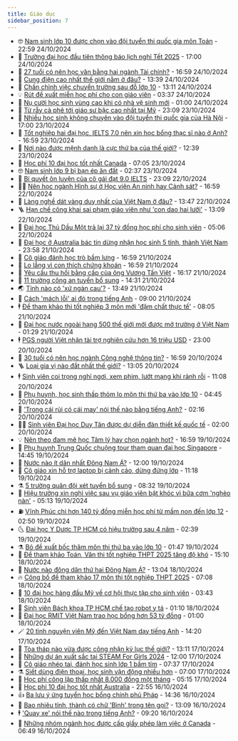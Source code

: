```yaml
---
title: Giáo dục
sidebar_position: 7
---
```


<!-- vnexpress-giao-duc:START -->
- 🤓 [Nam sinh lớp 10 được chọn vào đội tuyển thi quốc gia môn Toán](https://vnexpress.net/nam-sinh-lop-10-duoc-chon-vao-doi-tuyen-thi-quoc-gia-mon-toan-4807498.html) - 22:59 24/10/2024
- 🦆 [Trường đại học đầu tiên thông báo lịch nghỉ Tết 2025](https://vnexpress.net/truong-dai-hoc-dau-tien-thong-bao-lich-nghi-tet-2025-4808111.html) - 17:00 24/10/2024
- 🦩 [27 tuổi có nên học văn bằng hai ngành Tài chính?](https://vnexpress.net/27-tuoi-co-nen-hoc-van-bang-hai-nganh-tai-chinh-4807138.html) - 16:59 24/10/2024
- 🌮 [Cung điện cao nhất thế giới nằm ở đâu?](https://vnexpress.net/cung-dien-cao-nhat-the-gioi-nam-o-dau-4808106.html) - 13:39 24/10/2024
- 🔭 [Chấn chỉnh việc chuyển trường sau đỗ lớp 10](https://vnexpress.net/chan-chinh-viec-chuyen-truong-sau-do-lop-10-4807888.html) - 13:11 24/10/2024
- 💡 [Rút đề xuất miễn học phí cho con giáo viên](https://vnexpress.net/rut-de-xuat-mien-hoc-phi-cho-con-giao-vien-4807870.html) - 03:37 24/10/2024
- 🥰 [Nụ cười học sinh vùng cao khi có nhà vệ sinh mới](https://vnexpress.net/nu-cuoi-hoc-sinh-vung-cao-khi-co-nha-ve-sinh-moi-4804383.html) - 01:00 24/10/2024
- 🐲 [Từ rẫy cà phê tới giáo sư bậc cao nhất tại Mỹ](https://vnexpress.net/tu-ray-ca-phe-toi-giao-su-bac-cao-nhat-tai-my-4798581.html) - 23:09 23/10/2024
- 🦒 [Nhiều học sinh không chuyên vào đội tuyển thi quốc gia của Hà Nội](https://vnexpress.net/nhieu-hoc-sinh-khong-chuyen-vao-doi-tuyen-thi-quoc-gia-cua-ha-noi-4807591.html) - 17:00 23/10/2024
- 🦆 [Tốt nghiệp hai đại học, IELTS 7.0 nên xin học bổng thạc sĩ nào ở Anh?](https://vnexpress.net/tot-nghiep-hai-dai-hoc-ielts-7-0-nen-xin-hoc-bong-thac-si-nao-o-anh-4806739.html) - 16:59 23/10/2024
- 🧰 [Nơi nào được mệnh danh là cực thứ ba của thế giới?](https://vnexpress.net/noi-nao-duoc-menh-danh-la-cuc-thu-ba-cua-the-gioi-4807651.html) - 12:39 23/10/2024
- 🐘 [Học phí 10 đại học tốt nhất Canada](https://vnexpress.net/hoc-phi-10-dai-hoc-tot-nhat-canada-4807525.html) - 07:05 23/10/2024
- 🤓 [Nam sinh lớp 9 bị bạn ép ăn đất](https://vnexpress.net/nam-sinh-lop-9-bi-ban-ep-an-dat-4807326.html) - 02:37 23/10/2024
- 🧰 [Bí quyết ôn luyện của cô gái đạt 9.0 IELTS](https://vnexpress.net/bi-quyet-on-luyen-cua-co-gai-dat-9-0-ielts-4806797.html) - 23:09 22/10/2024
- 🧑‍💻 [Nên học ngành Hình sự ở Học viện An ninh hay Cảnh sát?](https://vnexpress.net/nen-hoc-nganh-hinh-su-o-hoc-vien-an-ninh-hay-canh-sat-4802180.html) - 16:59 22/10/2024
- 🫶 [Làng nghề dát vàng duy nhất của Việt Nam ở đâu?](https://vnexpress.net/lang-nghe-dat-vang-duy-nhat-cua-viet-nam-o-dau-4807118.html) - 13:47 22/10/2024
- 🪜 [Hạn chế công khai sai phạm giáo viên như &#39;con dao hai lưỡi&#39;](https://vnexpress.net/han-che-cong-khai-sai-pham-giao-vien-nhu-con-dao-hai-luoi-4804009.html) - 13:09 22/10/2024
- 🎊 [Đại học Thủ Dầu Một trả lại 37 tỷ đồng học phí cho sinh viên](https://vnexpress.net/dai-hoc-thu-dau-mot-tra-lai-37-ty-dong-hoc-phi-cho-sinh-vien-4807007.html) - 05:06 22/10/2024
- 🧐 [Đại học ở Australia bác tin dừng nhận học sinh 5 tỉnh, thành Việt Nam](https://vnexpress.net/dai-hoc-o-australia-bac-tin-dung-nhan-hoc-sinh-5-tinh-thanh-viet-nam-4806825.html) - 23:58 21/10/2024
- 🌈 [Cô giáo đánh học trò bầm lưng](https://vnexpress.net/co-giao-danh-hoc-tro-bam-lung-4806800.html) - 16:59 21/10/2024
- 🥰 [Lo lắng vì con thích chứng khoán](https://vnexpress.net/lo-lang-vi-con-thich-chung-khoan-4802767.html) - 16:59 21/10/2024
- 🎡 [Yêu cầu thu hồi bằng cấp của ông Vương Tấn Việt](https://vnexpress.net/yeu-cau-thu-hoi-bang-cap-cua-ong-vuong-tan-viet-4806815.html) - 16:17 21/10/2024
- 🎊 [11 trường công an tuyển bổ sung](https://vnexpress.net/11-truong-cong-an-tuyen-bo-sung-4806805.html) - 14:31 21/10/2024
- 🌏 [Tỉnh nào có &#39;xứ ngàn cau&#39;?](https://vnexpress.net/tinh-nao-co-xu-ngan-cau-4806434.html) - 13:49 21/10/2024
- 🥸 [Cách &#39;mách lỗi&#39; ai đó trong tiếng Anh](https://vnexpress.net/cach-mach-loi-ai-do-trong-tieng-anh-4806709.html) - 09:00 21/10/2024
- 🕴 [Đề tham khảo thi tốt nghiệp 3 môn mới &#39;đậm chất thực tế&#39;](https://vnexpress.net/de-tham-khao-thi-tot-nghiep-3-mon-moi-dam-chat-thuc-te-4806000.html) - 08:05 21/10/2024
- 💂 [Đại học nước ngoài hạng 500 thế giới mới được mở trường ở Việt Nam](https://vnexpress.net/dai-hoc-nuoc-ngoai-hang-500-the-gioi-moi-duoc-mo-truong-o-viet-nam-4806355.html) - 01:29 21/10/2024
- 🕴 [​PGS người Việt nhận tài trợ nghiên cứu hơn 16 triệu USD](https://vnexpress.net/pgs-nguoi-viet-nhan-tai-tro-nghien-cuu-hon-16-trieu-usd-4805832.html) - 23:00 20/10/2024
- 🌋 [30 tuổi có nên học ngành Công nghệ thông tin?](https://vnexpress.net/30-tuoi-co-nen-hoc-nganh-cong-nghe-thong-tin-4805431.html) - 16:59 20/10/2024
- 🪜 [Loại gia vị nào đắt nhất thế giới?](https://vnexpress.net/loai-gia-vi-nao-dat-nhat-the-gioi-4806314.html) - 13:05 20/10/2024
- 🕴 [Sinh viên coi trọng nghỉ ngơi, xem phim, lướt mạng khi rảnh rỗi](https://vnexpress.net/sinh-vien-coi-trong-nghi-ngoi-xem-phim-luot-mang-khi-ranh-roi-4806209.html) - 11:08 20/10/2024
- 🎃 [Phụ huynh, học sinh thấp thỏm lo môn thi thứ ba vào lớp 10](https://vnexpress.net/phu-huynh-hoc-sinh-thap-thom-lo-mon-thi-thu-ba-vao-lop-10-4801323.html) - 04:45 20/10/2024
- 🦏 [&#39;Trong cái rủi có cái may&#39; nói thế nào bằng tiếng Anh?](https://vnexpress.net/trong-cai-rui-co-cai-may-noi-the-nao-bang-tieng-anh-4806200.html) - 02:16 20/10/2024
- 🧑‍🏫 [Sinh viên Đại học Duy Tân được dự diễn đàn thiết kế quốc tế](https://vnexpress.net/sinh-vien-dai-hoc-duy-tan-duoc-du-dien-dan-thiet-ke-quoc-te-4806128.html) - 02:00 20/10/2024
- 💡 [Nên theo đam mê học Tâm lý hay chọn ngành hot?](https://vnexpress.net/nen-theo-dam-me-hoc-tam-ly-hay-chon-nganh-hot-4805516.html) - 16:59 19/10/2024
- 🐎 [Phụ huynh Trung Quốc chuộng tour tham quan đại học Singapore](https://vnexpress.net/phu-huynh-trung-quoc-chuong-tour-tham-quan-dai-hoc-singapore-4805633.html) - 14:45 19/10/2024
- 🧰 [Nước nào ít dân nhất Đông Nam Á?](https://vnexpress.net/nuoc-nao-it-dan-nhat-dong-nam-a-4806084.html) - 12:00 19/10/2024
- 🙉 [Cô giáo xin hỗ trợ laptop bị cảnh cáo, dừng đứng lớp](https://vnexpress.net/co-giao-xin-ho-tro-laptop-bi-canh-cao-dung-dung-lop-4806116.html) - 11:18 19/10/2024
- ⚗️ [5 trường quân đội xét tuyển bổ sung](https://vnexpress.net/5-truong-quan-doi-xet-tuyen-bo-sung-4806090.html) - 08:32 19/10/2024
- 🌝 [Hiệu trưởng xin nghỉ việc sau vụ giáo viên bật khóc vì bữa cơm &#39;nghèo nàn&#39;](https://vnexpress.net/hieu-truong-xin-nghi-viec-sau-vu-giao-vien-bat-khoc-vi-bua-com-ngheo-nan-4805984.html) - 05:13 19/10/2024
- ⛽️ [Vĩnh Phúc chi hơn 140 tỷ đồng miễn học phí từ mầm non đến lớp 12](https://vnexpress.net/vinh-phuc-chi-hon-140-ty-dong-mien-hoc-phi-tu-mam-non-den-lop-12-4805981.html) - 02:50 19/10/2024
- 🌜 [Đại học Y Dược TP HCM có hiệu trưởng sau 4 năm](https://vnexpress.net/dai-hoc-y-duoc-tp-hcm-co-hieu-truong-sau-4-nam-4805955.html) - 02:39 19/10/2024
- ⚗️ [Bỏ đề xuất bốc thăm môn thi thứ ba vào lớp 10](https://vnexpress.net/bo-de-xuat-boc-tham-mon-thi-thu-ba-vao-lop-10-4805962.html) - 01:47 19/10/2024
- 🧰 [Đề tham khảo Toán, Văn thi tốt nghiệp THPT 2025 tăng độ khó](https://vnexpress.net/de-tham-khao-toan-van-thi-tot-nghiep-thpt-2025-tang-do-kho-4805852.html) - 15:10 18/10/2024
- 🤗 [Nước nào đông dân thứ hai Đông Nam Á?](https://vnexpress.net/nuoc-nao-dong-dan-thu-hai-dong-nam-a-4805786.html) - 13:04 18/10/2024
- 🔥 [Công bố đề tham khảo 17 môn thi tốt nghiệp THPT 2025](https://vnexpress.net/cong-bo-de-tham-khao-17-mon-thi-tot-nghiep-thpt-2025-4805625.html) - 07:08 18/10/2024
- 💪 [10 đại học hàng đầu Mỹ về cơ hội thực tập cho sinh viên](https://vnexpress.net/10-dai-hoc-hang-dau-my-ve-co-hoi-thuc-tap-cho-sinh-vien-4805667.html) - 03:43 18/10/2024
- 💂 [Sinh viên Bách khoa TP HCM chế tạo robot y tá](https://vnexpress.net/sinh-vien-bach-khoa-tp-hcm-che-tao-robot-y-ta-4805114.html) - 01:10 18/10/2024
- 🌮 [Đại học RMIT Việt Nam trao học bổng hơn 53 tỷ đồng](https://vnexpress.net/dai-hoc-rmit-viet-nam-trao-hoc-bong-hon-53-ty-dong-4805562.html) - 01:00 18/10/2024
- 🪄 [20 tình nguyện viên Mỹ đến Việt Nam dạy tiếng Anh](https://vnexpress.net/20-tinh-nguyen-vien-my-den-viet-nam-day-tieng-anh-4805478.html) - 14:20 17/10/2024
- 🎡 [Tòa tháp nào vừa được công nhận kỷ lục thế giới?](https://vnexpress.net/toa-thap-nao-vua-duoc-cong-nhan-ky-luc-the-gioi-4805406.html) - 13:11 17/10/2024
- 🌈 [Những dự án xuất sắc tại STEAM For Girls 2024](https://vnexpress.net/nhung-du-an-xuat-sac-tai-steam-for-girls-2024-4801119.html) - 12:00 17/10/2024
- 🎊 [Cô giáo nhéo tai, đánh học sinh lớp 1 bầm tím](https://vnexpress.net/co-giao-nheo-tai-danh-hoc-sinh-lop-1-bam-tim-4805203.html) - 07:37 17/10/2024
- ⚗️ [Siết dùng điện thoại, học sinh vận động nhiều hơn](https://vnexpress.net/siet-dung-dien-thoai-hoc-sinh-van-dong-nhieu-hon-4804410.html) - 07:00 17/10/2024
- 🌁 [Học phí công lập thấp nhất 8.000 đồng một tháng](https://vnexpress.net/hoc-phi-cong-lap-thap-nhat-8-000-dong-mot-thang-4805195.html) - 05:15 17/10/2024
- 🦏 [Học phí 10 đại học tốt nhất Australia](https://vnexpress.net/hoc-phi-10-dai-hoc-tot-nhat-australia-4804737.html) - 22:55 16/10/2024
- 👍 [Ba lưu ý ứng tuyển học bổng chính phủ Pháp](https://vnexpress.net/ba-luu-y-ung-tuyen-hoc-bong-chinh-phu-phap-4804203.html) - 14:36 16/10/2024
- 🌈 [Bao nhiêu tỉnh, thành có chữ &#39;Bình&#39; trong tên gọi?](https://vnexpress.net/bao-nhieu-tinh-thanh-co-chu-binh-trong-ten-goi-4804997.html) - 13:09 16/10/2024
- 🕴 [&#39;Quay xe&#39; nói thế nào trong tiếng Anh?](https://vnexpress.net/quay-xe-noi-the-nao-trong-tieng-anh-4804948.html) - 09:20 16/10/2024
- 🧰 [Những nhóm ngành học được cấp giấy phép làm việc ở Canada](https://vnexpress.net/nhung-nhom-nganh-hoc-duoc-cap-giay-phep-lam-viec-o-canada-4803375.html) - 06:49 16/10/2024<!-- vnexpress-giao-duc:END -->
